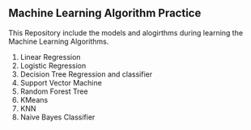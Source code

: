 ## Machine Learning Algorithm Practice
This Repository include the models and alogirthms  during learning the Machine Learning Algorithms.
<ol>
 <li>Linear Regression</li>
 <li>Logistic Regression</li>
 <li>Decision Tree Regression and classifier</li>
 <li>Support Vector Machine</li>
 <li>Random Forest Tree</li>
 <li>KMeans</li>
 <li>KNN</li>
 <li>Naive Bayes Classifier</li>
 
